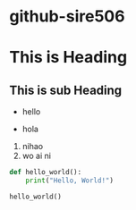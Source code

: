 # github-sire506

# This is Heading
## This is sub Heading

- hello
* hola
1. nihao
2. wo ai ni


```python
def hello_world():
    print("Hello, World!")

hello_world()

